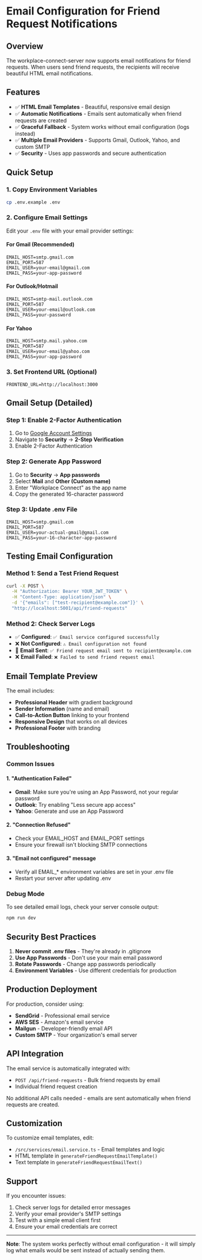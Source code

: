 # Email Configuration for Friend Request Notifications

## Overview
The workplace-connect-server now supports email notifications for friend requests. When users send friend requests, the recipients will receive beautiful HTML email notifications.

## Features
- ✅ **HTML Email Templates** - Beautiful, responsive email design
- ✅ **Automatic Notifications** - Emails sent automatically when friend requests are created
- ✅ **Graceful Fallback** - System works without email configuration (logs instead)
- ✅ **Multiple Email Providers** - Supports Gmail, Outlook, Yahoo, and custom SMTP
- ✅ **Security** - Uses app passwords and secure authentication

## Quick Setup

### 1. Copy Environment Variables
```bash
cp .env.example .env
```

### 2. Configure Email Settings
Edit your `.env` file with your email provider settings:

#### For Gmail (Recommended)
```env
EMAIL_HOST=smtp.gmail.com
EMAIL_PORT=587
EMAIL_USER=your-email@gmail.com
EMAIL_PASS=your-app-password
```

#### For Outlook/Hotmail
```env
EMAIL_HOST=smtp-mail.outlook.com
EMAIL_PORT=587
EMAIL_USER=your-email@outlook.com
EMAIL_PASS=your-password
```

#### For Yahoo
```env
EMAIL_HOST=smtp.mail.yahoo.com
EMAIL_PORT=587
EMAIL_USER=your-email@yahoo.com
EMAIL_PASS=your-app-password
```

### 3. Set Frontend URL (Optional)
```env
FRONTEND_URL=http://localhost:3000
```

## Gmail Setup (Detailed)

### Step 1: Enable 2-Factor Authentication
1. Go to [Google Account Settings](https://myaccount.google.com/)
2. Navigate to **Security** → **2-Step Verification**
3. Enable 2-Factor Authentication

### Step 2: Generate App Password
1. Go to **Security** → **App passwords**
2. Select **Mail** and **Other (Custom name)**
3. Enter "Workplace Connect" as the app name
4. Copy the generated 16-character password

### Step 3: Update .env File
```env
EMAIL_HOST=smtp.gmail.com
EMAIL_PORT=587
EMAIL_USER=your-actual-gmail@gmail.com
EMAIL_PASS=your-16-character-app-password
```

## Testing Email Configuration

### Method 1: Send a Test Friend Request
```bash
curl -X POST \
  -H "Authorization: Bearer YOUR_JWT_TOKEN" \
  -H "Content-Type: application/json" \
  -d '{"emails": ["test-recipient@example.com"]}' \
  "http://localhost:5001/api/friend-requests"
```

### Method 2: Check Server Logs
- ✅ **Configured**: `✅ Email service configured successfully`
- ❌ **Not Configured**: `⚠️ Email configuration not found`
- 📧 **Email Sent**: `✅ Friend request email sent to recipient@example.com`
- ❌ **Email Failed**: `❌ Failed to send friend request email`

## Email Template Preview

The email includes:
- **Professional Header** with gradient background
- **Sender Information** (name and email)
- **Call-to-Action Button** linking to your frontend
- **Responsive Design** that works on all devices
- **Professional Footer** with branding

## Troubleshooting

### Common Issues

#### 1. "Authentication Failed"
- **Gmail**: Make sure you're using an App Password, not your regular password
- **Outlook**: Try enabling "Less secure app access"
- **Yahoo**: Generate and use an App Password

#### 2. "Connection Refused"
- Check your EMAIL_HOST and EMAIL_PORT settings
- Ensure your firewall isn't blocking SMTP connections

#### 3. "Email not configured" message
- Verify all EMAIL_* environment variables are set in your .env file
- Restart your server after updating .env

### Debug Mode
To see detailed email logs, check your server console output:
```bash
npm run dev
```

## Security Best Practices

1. **Never commit .env files** - They're already in .gitignore
2. **Use App Passwords** - Don't use your main email password
3. **Rotate Passwords** - Change app passwords periodically
4. **Environment Variables** - Use different credentials for production

## Production Deployment

For production, consider using:
- **SendGrid** - Professional email service
- **AWS SES** - Amazon's email service  
- **Mailgun** - Developer-friendly email API
- **Custom SMTP** - Your organization's email server

## API Integration

The email service is automatically integrated with:
- `POST /api/friend-requests` - Bulk friend requests by email
- Individual friend request creation

No additional API calls needed - emails are sent automatically when friend requests are created.

## Customization

To customize email templates, edit:
- `/src/services/email.service.ts` - Email templates and logic
- HTML template in `generateFriendRequestEmailTemplate()`
- Text template in `generateFriendRequestEmailText()`

## Support

If you encounter issues:
1. Check server logs for detailed error messages
2. Verify your email provider's SMTP settings
3. Test with a simple email client first
4. Ensure your email credentials are correct

---

**Note**: The system works perfectly without email configuration - it will simply log what emails would be sent instead of actually sending them.
